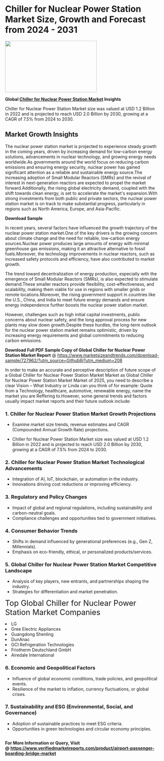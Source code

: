 <H1>Chiller for Nuclear Power Station Market Size, Growth and Forecast from 2024 - 2031</H1><img class="aligncenter size-medium wp-image-584254" src="https://thirdeyenews.in/wp-content/uploads/2024/09/Global-Market-Research-300x168.jpeg" alt="" width="300" height="168" /><p><strong>Global&nbsp;<a href="https://www.marketsizeandtrends.com/download-sample/727962/?utm_source=Github8j?utm_medium=208">Chiller for Nuclear Power Station Market</a> Insights</strong></p><p>Chiller for Nuclear Power Station Market size was valued at USD 1.2 Billion in 2022 and is projected to reach USD 2.0 Billion by 2030, growing at a CAGR of 7.5% from 2024 to 2030.</p><p><h2>Market Growth Insights</h2> <p>The nuclear power station market is projected to experience steady growth in the coming years, driven by increasing demand for low-carbon energy solutions, advancements in nuclear technology, and growing energy needs worldwide.As governments around the world focus on reducing carbon emissions and ensuring energy security, nuclear power has gained significant attention as a reliable and sustainable energy source.The increasing adoption of Small Modular Reactors (SMRs) and the revival of interest in next-generation reactors are expected to propel the market forward.Additionally, the rising global electricity demand, coupled with the shift towards clean energy, is set to accelerate the market's expansion.With strong investments from both public and private sectors, the nuclear power station market is on track to make substantial progress, particularly in regions such as North America, Europe, and Asia-Pacific.</p> <p><strong>Download Sample</strong></p> <p>In recent years, several factors have influenced the growth trajectory of the nuclear power station market.One of the key drivers is the growing concern about climate change and the need for reliable, low-carbon energy sources.Nuclear power produces large amounts of energy with minimal greenhouse gas emissions, making it an attractive alternative to fossil fuels.Moreover, the technology improvements in nuclear reactors, such as increased safety protocols and efficiency, have also contributed to market growth.</p> <p>The trend toward decentralization of energy production, especially with the emergence of Small Modular Reactors (SMRs), is also expected to stimulate demand.These smaller reactors provide flexibility, cost-effectiveness, and scalability, making them viable for use in regions with smaller grids or remote locations.Moreover, the rising government support in countries like the U.S., China, and India to meet future energy demands and ensure energy independence further boosts the nuclear power station market.</p> <p>However, challenges such as high initial capital investments, public concerns about nuclear safety, and the long approval process for new plants may slow down growth.Despite these hurdles, the long-term outlook for the nuclear power station market remains optimistic, driven by increasing energy requirements and global commitments to reducing carbon emissions.</p> <p><span class=""><strong>Download Full PDF Sample Copy of Global Chiller for Nuclear Power Station Market Report</strong> @ <a href="https://www.marketsizeandtrends.com/download-sample/727962/?utm_source=Github8j?utm_medium=208" target="_blank">https://www.marketsizeandtrends.com/download-sample/727962/?utm_source=Github8j?utm_medium=208</a></span></p><p>In order to make an accurate and perceptive description of future scope of a Global&nbsp;Chiller for Nuclear Power Station Market Market as Global&nbsp;Chiller for Nuclear Power Station Market Market of 2025, you need to describe a clear Vision &ndash; What Industry or Linda can you think of for example: Quote from a Technology, healthcare, automotive, renewable energy, name the market you are Reffering to.However, some general trends and factors usually impact market reports and their future outlook include:</p><h3>1.&nbsp;<strong>Chiller for Nuclear Power Station Market Growth Projections</strong></h3><ul><li>Examine market size trends, revenue estimates and CAGR (Compounded Annual Growth Rate) projections.</li><li><p>Chiller for Nuclear Power Station Market size was valued at USD 1.2 Billion in 2022 and is projected to reach USD 2.0 Billion by 2030, growing at a CAGR of 7.5% from 2024 to 2030.</p></li></ul><h3>2.&nbsp;<strong>Chiller for Nuclear Power Station Market Technological Advancements</strong></h3><ul><li>Integration of AI, IoT, blockchain, or automation in the industry.</li><li>Innovations driving cost reductions or improving efficiency.</li></ul><h3>3.&nbsp;<strong>Regulatory and Policy Changes</strong></h3><ul><li>Impact of global and regional regulations, including sustainability and carbon-neutral goals.</li><li>Compliance challenges and opportunities tied to government initiatives.</li></ul><h3>4.&nbsp;<strong>Consumer Behavior Trends</strong></h3><ul><li>Shifts in demand influenced by generational preferences (e.g., Gen Z, Millennials).</li><li>Emphasis on eco-friendly, ethical, or personalized products/services.</li></ul><h3>5.&nbsp;<strong>Global Chiller for Nuclear Power Station Market Competitive Landscape</strong></h3><ul><li>Analysis of key players, new entrants, and partnerships shaping the industry.</li><li>Strategies for differentiation and market penetration.</li></ul><p data-pm-slice="1 1 []"><span style="color: inherit; font-family: inherit; font-size: 25px;">Top Global Chiller for Nuclear Power Station Market Companies</span></p><div class="" data-test-id=""><p><li>LG</li><li> Gree Electric Appliances</li><li> Guangdong Shenling</li><li> DunAnac</li><li> GCI Refrigeration Technologies</li><li> Friotherm Deutschland GmbH</li><li> Airedale International</li></p></div><h3>6.&nbsp;<strong>Economic and Geopolitical Factors</strong></h3><ul><li>Influence of global economic conditions, trade policies, and geopolitical events.</li><li>Resilience of the market to inflation, currency fluctuations, or global crises.</li></ul><h3>7.&nbsp;<strong>Sustainability and ESG (Environmental, Social, and Governance)</strong></h3><ul><li>Adoption of sustainable practices to meet ESG criteria.</li><li>Opportunities in green technologies and circular economy principles.</li></ul><h2><strong style="font-size: 14px;">For More Information or Query, Visit @&nbsp;</strong><a style="background-color: #ffffff; font-size: 14px;" href="https://www.marketsizeandtrends.com/report/chiller-for-nuclear-power-station-market/" target="_blank">https://www.verifiedmarketreports.com/product/airport-passenger-boarding-bridge-market</a></h2>
